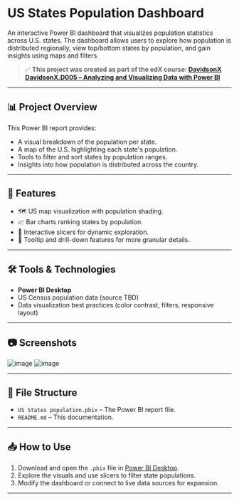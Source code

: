 #  US States Population Dashboard

An interactive Power BI dashboard that visualizes population statistics across U.S. states. The dashboard allows users to explore how population is distributed regionally, view top/bottom states by population, and gain insights using maps and filters.

> ✅ **This project was created as part of the edX course: [DavidsonX DavidsonX.D005 – Analyzing and Visualizing Data with Power BI](https://learning.edx.org/course/course-v1:DavidsonX+DavidsonX.D005+3T2023/home)**

---

## 📊 Project Overview

This Power BI report provides:
- A visual breakdown of the population per state.
- A map of the U.S. highlighting each state's population.
- Tools to filter and sort states by population ranges.
- Insights into how population is distributed across the country.

---

## 🎯 Features

- 🗺️ US map visualization with population shading.
- 📈 Bar charts ranking states by population.
- 🔎 Interactive slicers for dynamic exploration.
- 📌 Tooltip and drill-down features for more granular details.

---

## 🛠️ Tools & Technologies

- **Power BI Desktop**
- US Census population data (source TBD)
- Data visualization best practices (color contrast, filters, responsive layout)

---

## 📷 Screenshots

![image](https://github.com/user-attachments/assets/ed019a6c-4a39-4165-9726-ab01206bee34)
![image](https://github.com/user-attachments/assets/a3a2017f-1fa2-48a8-b803-b8220bb5ade6)

---

## 📂 File Structure

- `US States population.pbix` – The Power BI report file.
- `README.md` – This documentation.

---

## 📥 How to Use

1. Download and open the `.pbix` file in [Power BI Desktop](https://powerbi.microsoft.com/desktop).
2. Explore the visuals and use slicers to filter state populations.
3. Modify the dashboard or connect to live data sources for expansion.

---
